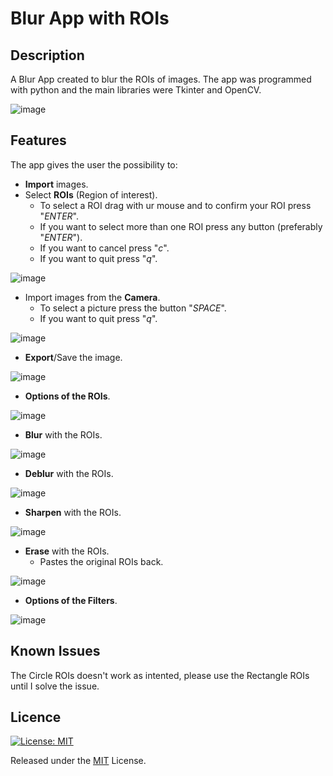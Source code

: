 # Blur App with ROIs

## Description
 A Blur App created to blur the ROIs of images. The app was programmed with python and the main libraries were Tkinter and OpenCV.
 
 ![image](https://github.com/nickarabidis/Blur-App-with-ROIs/assets/75751845/a02f510a-c925-49db-b79a-9a5556979683)



## Features
The app gives the user the possibility to:
- **Import** images.
- Select **ROIs** (Region of interest).
  - To select a ROI drag with ur mouse and to confirm your ROI press "*ENTER*". 
  - If you want to select more than one ROI press any button (preferably "*ENTER*"). 
  - If you want to cancel press "*c*". 
  - If you want to quit press "*q*".

![image](https://github.com/nickarabidis/Blur-App-with-ROIs/assets/75751845/3b1020e9-3d7d-42e7-9802-bcbca4e04913)

- Import images from the **Camera**.
  - To select a picture press the button "*SPACE*". 
  - If you want to quit press "*q*".

![image](https://github.com/nickarabidis/Blur-App-with-ROIs/assets/75751845/7c3d28f8-79fc-451b-b176-7fb4a8eb27d9)

- **Export**/Save the image.

![image](https://github.com/nickarabidis/Blur-App-with-ROIs/assets/75751845/255b5144-2b78-4cd9-a47e-56d484883ddf)

- **Options of the ROIs**.

![image](https://github.com/nickarabidis/Blur-App-with-ROIs/assets/75751845/235ec70a-7150-4734-b545-9fcaf8eabf2e)

- **Blur** with the ROIs.

![image](https://github.com/nickarabidis/Blur-App-with-ROIs/assets/75751845/92d5ce5a-4690-46b9-909b-1c69af7cc37e)

- **Deblur** with the ROIs.

![image](https://github.com/nickarabidis/Blur-App-with-ROIs/assets/75751845/698be9d5-4abb-45b2-a268-5a5bba9587a5)

- **Sharpen** with the ROIs.

![image](https://github.com/nickarabidis/Blur-App-with-ROIs/assets/75751845/b5282f82-1f0f-4c04-8fcb-c39f743e31f8)

- **Erase** with the ROIs.
  - Pastes the original ROIs back.

![image](https://github.com/nickarabidis/Blur-App-with-ROIs/assets/75751845/3e186a59-3690-4354-9d4f-096a23e07289)

- **Options of the Filters**.

![image](https://github.com/nickarabidis/Blur-App-with-ROIs/assets/75751845/6e806836-e0da-4f08-923b-cc3c7d7f032b)



## Known Issues
The Circle ROIs doesn't work as intented, please use the Rectangle ROIs until I solve the issue.

## Licence
[![License: MIT](https://img.shields.io/badge/License-MIT-yellow.svg)](https://opensource.org/licenses/MIT)

Released under the [MIT](LICENSE) License.
